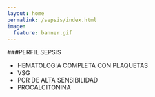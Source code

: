 ```yaml
---
layout: home
permalink: /sepsis/index.html
image:
  feature: banner.gif
---
```


###PERFIL SEPSIS 
* HEMATOLOGIA COMPLETA CON PLAQUETAS 
* VSG
* PCR DE ALTA SENSIBILIDAD
* PROCALCITONINA

